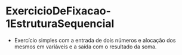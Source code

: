 # ExercicioDeFixacao-1EstruturaSequencial  

- Exercício simples com a entrada de dois números e alocação dos mesmos em variáveis e a saída com o resultado da soma.

